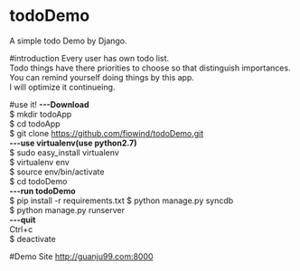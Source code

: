 # todoDemo
A simple todo Demo by Django.

#introduction
Every user has own todo list.<br>
Todo things have there priorities to choose so that distinguish importances.<br>
You can remind yourself doing things by this app.<br>
I will optimize it continueing.

#use it!
<strong>---Download</strong><br>
$ mkdir todoApp<br>
$ cd todoApp<br>
$ git clone https://github.com/fiowind/todoDemo.git<br>
<strong>---use virtualenv(use python2.7)</strong><br>
$ sudo easy_install virtualenv<br>
$ virtualenv env<br>
$ source env/bin/activate<br>
$ cd todoDemo<br>
<strong>---run todoDemo</strong><br>
$ pip install -r requirements.txt
$ python manage.py syncdb<br>
$ python manage.py runserver<br>
<strong>---quit</strong><br>
Ctrl+c<br>
$ deactivate

#Demo Site
http://guanju99.com:8000<br>
